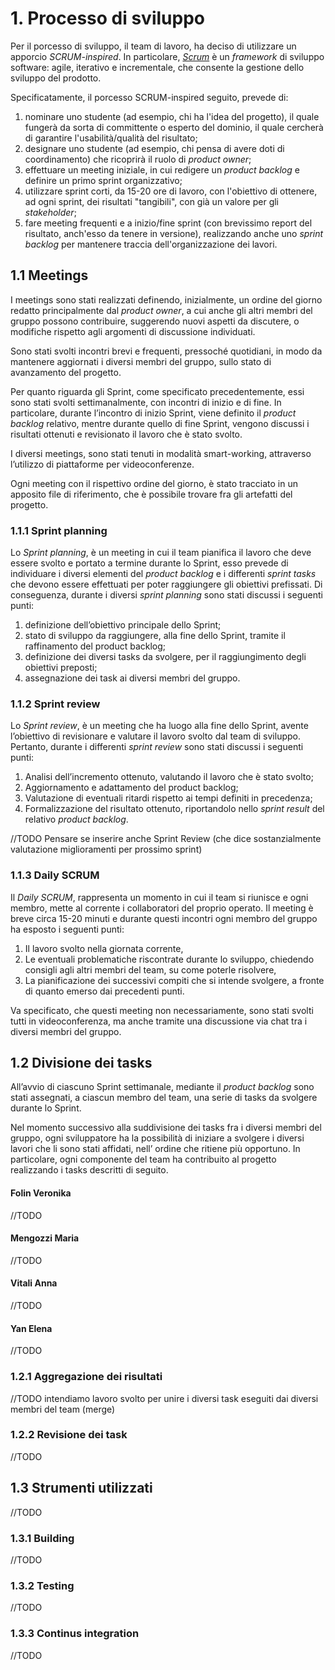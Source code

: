 # 1. Processo di sviluppo

Per il porcesso di sviluppo, il team di lavoro, ha deciso di utilizzare un apporcio _SCRUM-inspired_. In particolare,  [_Scrum_](https://www.scrum.org/) è un _framework_ di sviluppo software: agile, iterativo e incrementale, che consente la gestione dello sviluppo del prodotto.

Specificatamente, il porcesso SCRUM-inspired seguito, prevede di:
1. nominare uno studente (ad esempio, chi ha l'idea del progetto), il quale fungerà da sorta di committente o esperto del dominio, il quale cercherà di garantire l'usabilità/qualità del risultato;
2. designare uno studente (ad esempio, chi pensa di avere doti di coordinamento) che ricoprirà il ruolo di _product owner_;
3. effettuare un meeting iniziale, in cui redigere un _product backlog_ e definire un primo sprint organizzativo;
4. utilizzare sprint corti, da 15-20 ore di lavoro, con l'obiettivo di ottenere, ad ogni sprint, dei risultati "tangibili", con già un valore per gli _stakeholder_;
5. fare meeting frequenti e a inizio/fine sprint (con brevissimo report del risultato, anch'esso da tenere in versione), realizzando anche uno _sprint backlog_ per mantenere traccia dell'organizzazione dei lavori.

## 1.1 Meetings

I meetings sono stati realizzati definendo, inizialmente, un ordine del giorno redatto principalmente dal _product owner_, a cui anche gli altri membri del gruppo possono contribuire, suggerendo nuovi aspetti da discutere, o modifiche rispetto agli argomenti di discussione individuati.

Sono stati svolti incontri brevi e frequenti, pressoché quotidiani, in modo da mantenere aggiornati i diversi membri del gruppo, sullo stato di avanzamento del progetto.

Per quanto riguarda gli Sprint, come specificato precedentemente, essi sono stati svolti settimanalmente, con incontri di inizio e di fine. In particolare, durante l’incontro di inizio Sprint, viene definito il _product backlog_ relativo, mentre durante quello di fine Sprint, vengono discussi i risultati ottenuti e revisionato il lavoro che è stato svolto.

I diversi meetings, sono stati tenuti in modalità smart-working, attraverso l’utilizzo di piattaforme per videoconferenze.

Ogni meeting con il rispettivo ordine del giorno, è stato tracciato in un apposito file di riferimento, che è possibile trovare fra gli artefatti del progetto.

### 1.1.1 Sprint planning

Lo _Sprint planning_, è un meeting in cui il team pianifica il lavoro che deve essere svolto e portato a termine durante lo Sprint, esso prevede di individuare i diversi elementi del _product backlog_ e i differenti _sprint tasks_ che devono essere effettuati per poter raggiungere gli obiettivi prefissati. Di conseguenza, durante i diversi _sprint planning_ sono stati discussi i seguenti punti:

1.	definizione dell’obiettivo principale dello Sprint;
2.	stato di sviluppo da raggiungere, alla fine dello Sprint, tramite il raffinamento del product backlog;
3.	definizione dei diversi tasks da svolgere, per il raggiungimento degli obiettivi preposti;
4.	assegnazione dei task ai diversi membri del gruppo.

### 1.1.2 Sprint review

Lo _Sprint review_, è un meeting che ha luogo alla fine dello Sprint, avente l’obiettivo di revisionare e valutare il lavoro svolto dal team di sviluppo. Pertanto, durante i differenti _sprint review_ sono stati discussi i seguenti punti:

1.	Analisi dell’incremento ottenuto, valutando il lavoro che è stato svolto;
2.	Aggiornamento e adattamento del product backlog;
3.	Valutazione di eventuali ritardi rispetto ai tempi definiti in precedenza;
4.	Formalizzazione del risultato ottenuto, riportandolo nello _sprint result_ del relativo _product backlog_.


//TODO Pensare se inserire anche Sprint Review (che dice sostanzialmente valutazione miglioramenti  per prossimo sprint)

### 1.1.3 Daily SCRUM

Il _Daily SCRUM_, rappresenta un momento in cui il team si riunisce e ogni membro, mette al corrente i collaboratori del proprio operato. Il meeting è breve circa 15-20 minuti e durante questi incontri ogni membro del gruppo ha esposto i seguenti punti:

1.	Il lavoro svolto nella giornata corrente,
2.	Le eventuali problematiche riscontrate durante lo sviluppo, chiedendo consigli agli altri membri del team, su come poterle risolvere,
3.	La pianificazione dei successivi compiti che si intende svolgere, a fronte di quanto emerso dai precedenti punti.

Va specificato, che questi meeting non necessariamente, sono stati svolti tutti in videoconferenza, ma anche tramite una discussione via chat tra i diversi membri del gruppo.

## 1.2 Divisione dei tasks

All’avvio di ciascuno Sprint settimanale, mediante il _product backlog_ sono stati assegnati, a ciascun membro del team, una serie di tasks da svolgere durante lo Sprint.

Nel momento successivo alla suddivisione dei tasks fra i diversi membri del gruppo, ogni sviluppatore ha la possibilità di iniziare a svolgere i diversi lavori che li sono stati affidati, nell’ ordine che ritiene più opportuno. In particolare, ogni componente del team ha contribuito al progetto realizzando i tasks descritti di seguito.

#### Folin Veronika
//TODO
#### Mengozzi Maria
//TODO
#### Vitali Anna
//TODO
#### Yan Elena
//TODO

### 1.2.1 Aggregazione dei risultati
//TODO intendiamo lavoro svolto per unire i diversi task eseguiti dai diversi membri del team (merge)

### 1.2.2 Revisione dei task
//TODO

## 1.3 Strumenti utilizzati
//TODO

### 1.3.1 Building
//TODO

### 1.3.2 Testing
//TODO

### 1.3.3 Continus integration
//TODO
